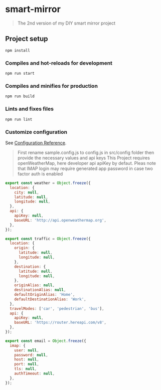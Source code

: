 # smart-mirror

> The 2nd version of my DIY smart mirror project

## Project setup

```
npm install
```

### Compiles and hot-reloads for development

```
npm run start
```

### Compiles and minifies for production

```
npm run build
```

### Lints and fixes files

```
npm run lint
```

### Customize configuration

See [Configuration Reference](https://cli.vuejs.org/config/).

> First rename sample.config.js to config.js in src/config folder then provide the necessary values and api keys
> This Project requires openWeatherMap, here developer api apiKey by defaut. Pleas note that IMAP login may require
> generated app password in case two factor auth is enabled

```javascript
export const weather = Object.freeze({
  location: {
    city: null,
    latitude: null,
    longitude: null,
  },
  api: {
    apiKey: null,
    baseURL: 'http://api.openweathermap.org',
  },
});

export const traffic = Object.freeze({
  location: {
    origin: {
      latitude: null,
      longitude: null,
    },
    destination: {
      latitude: null,
      longitude: null,
    },
    originAlias: null,
    destinationAlias: null,
    defaultOriginAlias: 'Home',
    defaultDestinationAlias: 'Work',
  },
  travelModes: ['car', 'pedestrian', 'bus'],
  api: {
    apiKey: null,
    baseURL: 'https://router.hereapi.com/v8',
  },
});

export const email = Object.freeze({
  imap: {
    user: null,
    password: null,
    host: null,
    port: null,
    tls: null,
    authTimeout: null,
  },
});
```
